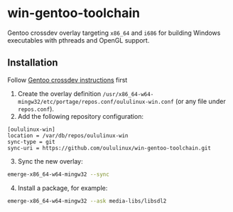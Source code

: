 # win-gentoo-toolchain

Gentoo crossdev overlay targeting `x86_64` and `i686` for building Windows executables with pthreads and OpenGL support.


## Installation

Follow [Gentoo crossdev instructions](https://wiki.gentoo.org/wiki/Mingw) first

1. Create the overlay definition `/usr/x86_64-w64-mingw32/etc/portage/repos.conf/oululinux-win.conf` (or any file under `repos.conf`).
2. Add the following repository configuration:

```
[oululinux-win]
location = /var/db/repos/oululinux-win
sync-type = git
sync-uri = https://github.com/oululinux/win-gentoo-toolchain.git
```

3. Sync the new overlay:

```bash
emerge-x86_64-w64-mingw32 --sync
```

4. Install a package, for example:

```bash
emerge-x86_64-w64-mingw32 --ask media-libs/libsdl2
```
